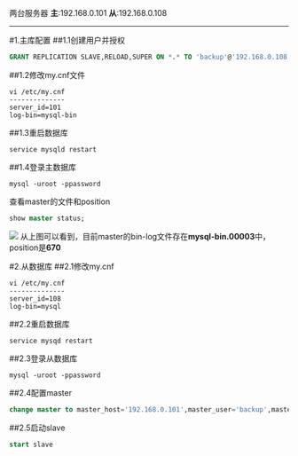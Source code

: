 两台服务器
**主**:192.168.0.101
**从**:192.168.0.108

------------

#1.主库配置
##1.1创建用户并授权
```sql
GRANT REPLICATION SLAVE,RELOAD,SUPER ON *.* TO 'backup'@'192.168.0.108' IDENTIFIED BY 'abcd1234';
```
##1.2修改my.cnf文件
```shell
vi /etc/my.cnf
--------------
server_id=101
log-bin=mysql-bin
```
##1.3重启数据库
```shell
service mysqld restart
```
##1.4登录主数据库
```shell
mysql -uroot -ppassword
```
查看master的文件和position
```sql
show master status;
```
![](index_files/c72bf6f8-6660-462f-a193-a626a7b1c1fe.png)
从上图可以看到，目前master的bin-log文件存在**mysql-bin.00003**中，position是**670**

#2.从数据库
##2.1修改my.cnf
```shell
vi /etc/my.cnf
--------------
server_id=108
log-bin=mysql
```
##2.2重启数据库
```shell
service mysqd restart
```

##2.3登录从数据库
```shell
mysql -uroot -ppassword
```

##2.4配置master
```sql
change master to master_host='192.168.0.101',master_user='backup',master_password='abcd1234',master_log_file='mysql-bin.000003',master_log_pos=670;
```

##2.5启动slave
```sql
start slave
```
